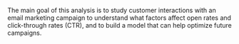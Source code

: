 The main goal of this analysis is to study customer interactions with an email marketing campaign to understand what factors affect open rates and click-through rates (CTR), and to build a model that can help optimize future campaigns.
